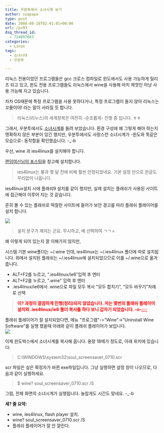 ```yaml
---
title: 우분투에서 소녀시계 보기
author: suapapa
type: post
date: 2008-08-18T02:41:01+00:00
url: /p=93
dsq_thread_id:
  - 724897663
categories:
  - Linux
tags:
  - 소녀시대
  - 우분투

---
```

리눅스 전용이었던 프로그램들은 gcc 크로스 컴파일로 윈도에서도 사용 가능하게 릴리즈 되고 있고, 윈도 전용 프로그램들도 리눅스에서 wine을 사용해 마치 제껏인 마냥 사용 가능해 지고 있습니다.

차차 OS때문에 특정 프로그램을 사용 못하다거나, 특정 프로그램이 돌지 않아 리눅스는 꼬물이야! 라는 말이 사라질 듯 합니다.

> 리눅스(리누스)의 세계정복은 여전히 -순조롭게- 진행 중 입니다. ㅎㅎ

그래서, 우분투에서도 [소녀시계][1]를 돌려 보았습니다. 환경 구성에 왜 그렇게 해야 하는지 명확하지 않은 부분이 있긴 했지만, 우분투에서도 사랑스런 소녀시계가 -윈도와 똑같은 모습으로- 동작함을 확인했습니다. -_-b

우선, wine 과 ies4linux를 설치해야 합니다. 

[랜덤여신님의 포스팅][2]을 참고해 설치합니다.

> ies4linux는 불과 몇 달 전에 비해 훨씬 안정되었네요. 기본 설정 만으로 한글도 무리없이 나옵니다.

ies4linux설치 시에 플래쉬9 설치를 같이 했지만, 실제 설치는 플래쉬가 사용된 사이트에 접근해야 이루어 지는 것 같습니다.

흔히 볼 수 있는 플래쉬로 떡칠한 사이트에 들어가 보안 경고를 따라 플래쉬 플레이어를 설치 합니다.

![](https://homin.dev/asset/blog/2008/08/ies4linux_flash_install.jpg)

> 설치 문구가 깨지는 군요. 무시하고, 예 선택하여 ㄱㄱㅅ

왜 이렇게 되어 있는지 잘 이해가지 않지만,

시스템 기본 wine폴더는 ~/.wine 인데, ies4linux는 ~/.ies4linux 폴더에 따로 설치됩니다. 위에서 설치된 플래쉬는 ~/.ies4linux에 설치되었으므로 이를 ~/.wine으로 옮겨 줍니다.

  * ALT+F2를 누르고, ".ies4linux/ie6&#8243;입력 후 엔터
  * ALT+F2를 누르고, ".wine" 입력 후 엔터
  * .ies4linux/ie6에서 .wine으로 파일 모두 복사 "모두 합치기", "모두 바꾸기"차례로 선택

> <font color="#ff0000"><strong>이? 과정이 깔끔하게 진행(정리)되지 않았습니다. 저는 몇번의 플래쉬 플레이어 설치와 .ies4linux/ie6 폴더 복사를 하다 보니 갑자기 되었습니다. -o-;;;;</strong></font>

플래쉬 플레이어가 잘 설치되었다면, 메뉴 "프로그램"->"Wine"->"Uninstall Wine Software"를 실행 했을때 아래와 같이 플래쉬 플레이어가 보입니다.  
![](https://homin.dev/asset/blog/2008/08/wine_uninstall_program.jpg)

이제 윈도박스에서 소녀시계를 복사해 옵니다. 용량 18메가 정도로, 아래 위치에 있습니다:

> C:\WINDOWS\system32\soul_screensaver_0710.scr

scr 파일은 실은 확장자가 바뀐 exe파일입니다. 그냥 실행하면 설정 창이 나오므로, 다음과 같이 실행하세요.

> $ wine? soul_screensaver_0710.scr /S

그럼, 전체 화면의 소녀시계가 실행됩니다. 놀랍게도 시간도 맞네요. -_-b

**세? 줄 요약:**

  * wine, ies4linux, flash player 설치.
  * wine? soul_screensaver_0710.scr /S
  * 플래쉬 플레이어가 잘 안 깔린다.

 [1]: https://homin.dev/blog/p=300
 [2]: http://barosl.com/blog/entry/internet-explorer-on-linux-using-ies4linux